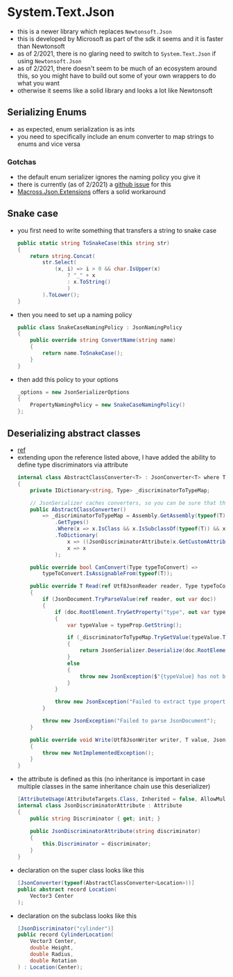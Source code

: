 # System.Text.Json

- this is a newer library which replaces `Newtonsoft.Json`
- this is developed by Microsoft as part of the sdk it seems and it is faster than Newtonsoft
- as of 2/2021, there is no glaring need to switch to `System.Text.Json` if using `Newtonsoft.Json`
- as of 2/2021, there doesn't seem to be much of an ecosystem around this, so you might have to build out some of your own wrappers to do what you want
- otherwise it seems like a solid library and looks a lot like Newtonsoft

## Serializing Enums
- as expected, enum serialization is as ints
- you need to specifically include an enum converter to map strings to enums and vice versa

### Gotchas
- the default enum serializer ignores the naming policy you give it
- there is currently (as of 2/2021) a [github issue](https://github.com/dotnet/runtime/issues/31619) for this
- [Macross.Json.Extensions](https://github.com/Macross-Software/core/tree/develop/ClassLibraries/Macross.Json.Extensions) offers a solid workaround

## Snake case
- you first need to write something that transfers a string to snake case
    ```cs
    public static string ToSnakeCase(this string str)
    {
        return string.Concat(
            str.Select(
                (x, i) => i > 0 && char.IsUpper(x)
                    ? "_" + x
                    : x.ToString()
                    )
            ).ToLower();
    }
    ```
- then you need to set up a naming policy
    ```cs
    public class SnakeCaseNamingPolicy : JsonNamingPolicy
    {
        public override string ConvertName(string name)
        {
            return name.ToSnakeCase();
        }
    }
    ```
- then add this policy to your options
    ```cs
    _options = new JsonSerializerOptions
    {
        PropertyNamingPolicy = new SnakeCaseNamingPolicy()
    };
    ```

## Deserializing abstract classes
- [ref](https://josef.codes/polymorphic-deserialization-with-system-text-json/)
- extending upon the reference listed above, I have added the ability to define type discriminators via attribute
    ```cs
    internal class AbstractClassConverter<T> : JsonConverter<T> where T : class
    {
        private IDictionary<string, Type> _discriminatorToTypeMap;

        // JsonSerializer caches converters, so you can be sure that this only runs once per type T
        public AbstractClassConverter()
            => _discriminatorToTypeMap = Assembly.GetAssembly(typeof(T))
                .GetTypes()
                .Where(x => x.IsClass && x.IsSubclassOf(typeof(T)) && x.GetCustomAttributes(typeof(JsonDiscriminatorAttribute)).Any())
                .ToDictionary(
                    x => ((JsonDiscriminatorAttribute)x.GetCustomAttribute(typeof(JsonDiscriminatorAttribute))).Discriminator.ToLower(),
                    x => x
                );

        public override bool CanConvert(Type typeToConvert) =>
            typeToConvert.IsAssignableFrom(typeof(T));

        public override T Read(ref Utf8JsonReader reader, Type typeToConvert, JsonSerializerOptions options)
        {
            if (JsonDocument.TryParseValue(ref reader, out var doc))
            {
                if (doc.RootElement.TryGetProperty("type", out var typeProp))
                {
                    var typeValue = typeProp.GetString();

                    if (_discriminatorToTypeMap.TryGetValue(typeValue.ToLower(), out var type))
                    {
                        return JsonSerializer.Deserialize(doc.RootElement.GetRawText(), type, options) as T;
                    }
                    else
                    {
                        throw new JsonException($"{typeValue} has not been mapped to a custom type yet!");
                    }
                }

                throw new JsonException("Failed to extract type property, it might be missing?");
            }

            throw new JsonException("Failed to parse JsonDocument");
        }

        public override void Write(Utf8JsonWriter writer, T value, JsonSerializerOptions options)
        {
            throw new NotImplementedException();
        }
    }
    ```
- the attribute is defined as this (no inheritance is important in case multiple classes in the same inheritance chain use this deserializer)
    ```cs
    [AttributeUsage(AttributeTargets.Class, Inherited = false, AllowMultiple = false)]
    internal class JsonDiscriminatorAttribute : Attribute
    {
        public string Discriminator { get; init; }

        public JsonDiscriminatorAttribute(string discriminator)
        {
            this.Discriminator = discriminator;
        }
    }
    ```
- declaration on the super class looks like this
    ```cs
    [JsonConverter(typeof(AbstractClassConverter<Location>))]
    public abstract record Location(
        Vector3 Center
    );
    ```
- declaration on the subclass looks like this
    ```cs
    [JsonDiscriminator("cylinder")]
    public record CylinderLocation(
        Vector3 Center,
        double Height,
        double Radius,
        double Rotation
    ) : Location(Center);
    ```